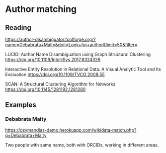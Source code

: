 # Author matching

## Reading

https://author-disambiguator.toolforge.org/?name=Debabrata+Maity&doit=Look+for+author&limit=50&filter=

LUCID: Author Name Disambiguation using Graph Structural Clustering https://doi.org/10.1109/IntelliSys.2017.8324326

Interactive Entity Resolution in Relational Data: A Visual Analytic Tool and Its Evaluation https://doi.org/10.1109/TVCG.2008.55

SCAN: A Structural Clustering Algorithm for Networks https://doi.org/10.1145/1281192.1281280

## Examples

### Debabrata Maity

https://ozymandias-demo.herokuapp.com/wikidata-match.php?q=Debabrata+Maity

Two people with same name, both with ORCIDs, working in different areas.
